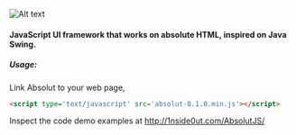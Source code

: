 ![Alt text](http://www.1nside0ut.com/AbsolutJS/images/logo.svg "AbsolutJS")

#### JavaScript UI framework that works on absolute HTML, inspired on Java Swing.

##### Usage:

Link Absolut to your web page,

```html
<script type='text/javascript' src='absolut-0.1.0.min.js'></script>
```

Inspect the code demo examples at http://1nside0ut.com/AbsolutJS/